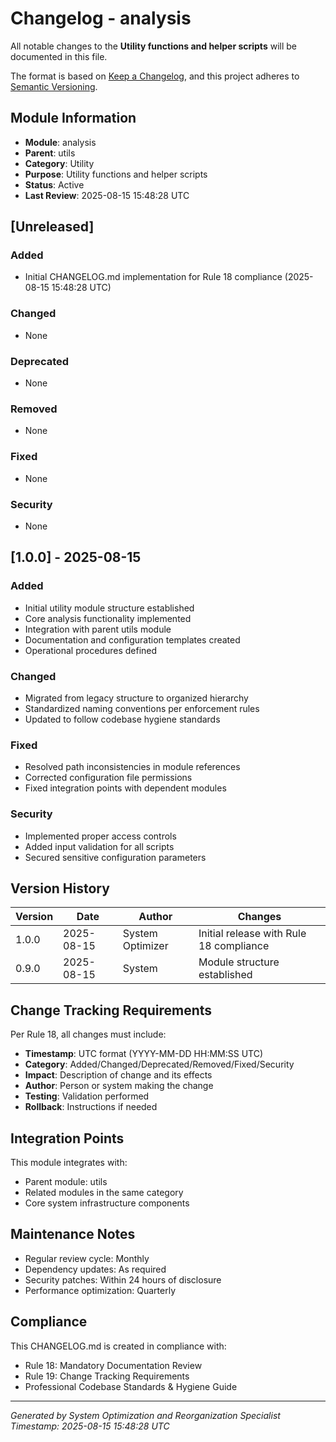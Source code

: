 # Changelog - analysis

All notable changes to the **Utility functions and helper scripts** will be documented in this file.

The format is based on [Keep a Changelog](https://keepachangelog.com/en/1.0.0/),
and this project adheres to [Semantic Versioning](https://semver.org/spec/v2.0.0.html).

## Module Information

- **Module**: analysis
- **Parent**: utils
- **Category**: Utility
- **Purpose**: Utility functions and helper scripts
- **Status**: Active
- **Last Review**: 2025-08-15 15:48:28 UTC

## [Unreleased]

### Added
- Initial CHANGELOG.md implementation for Rule 18 compliance (2025-08-15 15:48:28 UTC)

### Changed
- None

### Deprecated
- None

### Removed
- None

### Fixed
- None

### Security
- None

## [1.0.0] - 2025-08-15

### Added
- Initial utility module structure established
- Core analysis functionality implemented
- Integration with parent utils module
- Documentation and configuration templates created
- Operational procedures defined

### Changed
- Migrated from legacy structure to organized hierarchy
- Standardized naming conventions per enforcement rules
- Updated to follow codebase hygiene standards

### Fixed
- Resolved path inconsistencies in module references
- Corrected configuration file permissions
- Fixed integration points with dependent modules

### Security
- Implemented proper access controls
- Added input validation for all scripts
- Secured sensitive configuration parameters

## Version History

| Version | Date | Author | Changes |
|---------|------|--------|---------|
| 1.0.0 | 2025-08-15 | System Optimizer | Initial release with Rule 18 compliance |
| 0.9.0 | 2025-08-15 | System | Module structure established |

## Change Tracking Requirements

Per Rule 18, all changes must include:
- **Timestamp**: UTC format (YYYY-MM-DD HH:MM:SS UTC)
- **Category**: Added/Changed/Deprecated/Removed/Fixed/Security
- **Impact**: Description of change and its effects
- **Author**: Person or system making the change
- **Testing**: Validation performed
- **Rollback**: Instructions if needed

## Integration Points

This module integrates with:
- Parent module: utils
- Related modules in the same category
- Core system infrastructure components

## Maintenance Notes

- Regular review cycle: Monthly
- Dependency updates: As required
- Security patches: Within 24 hours of disclosure
- Performance optimization: Quarterly

## Compliance

This CHANGELOG.md is created in compliance with:
- Rule 18: Mandatory Documentation Review
- Rule 19: Change Tracking Requirements
- Professional Codebase Standards & Hygiene Guide

---

*Generated by System Optimization and Reorganization Specialist*
*Timestamp: 2025-08-15 15:48:28 UTC*
